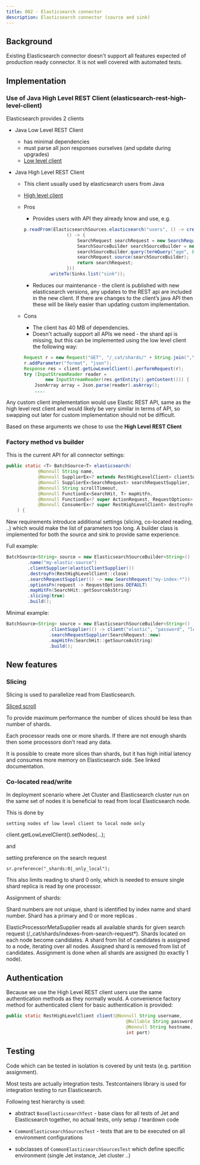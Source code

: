```yaml
---
title: 002 - Elasticsearch connector
description: Elasticsearch connector (source and sink)
---
```


## Background

Existing Elasticsearch connector doesn't support all features expected
of production ready connector.
It is not well covered with automated tests.

## Implementation

### Use of Java High Level REST Client (elasticsearch-rest-high-level-client)

Elasticsearch provides 2 clients

- Java Low Level REST Client
  - has minimal dependencies
  - must parse all json responses ourselves (and update during
  upgrades)
  - [Low level client](https://www.elastic.co/guide/en/elasticsearch/client/java-rest/current/java-rest-low.html)

- Java High Level REST Client
  - This client usually used by elasticsearch users from Java
  - [High level client](https://www.elastic.co/guide/en/elasticsearch/client/java-rest/current/java-rest-high.html)
  
  - Pros
    - Provides users with API they already know and use, e.g.
    ```java
    p.readFrom(ElasticsearchSources.elasticsearch("users", () -> createClient(containerAddress),
                    () -> {
                        SearchRequest searchRequest = new SearchRequest("users");
                        SearchSourceBuilder searchSourceBuilder = new SearchSourceBuilder();
                        searchSourceBuilder.query(termQuery("age", 8));
                        searchRequest.source(searchSourceBuilder);
                        return searchRequest;
                    }))
             .writeTo(Sinks.list("sink"));
    ```

    - Reduces our maintenance - the client is published with new
    elasticsearch versions, any updates to the REST api are
    included in the new client.
    If there are changes to the client’s java API then these will
    be likely easier than updating custom implementation.

  - Cons
    - The client has 40 MB of dependencies.
    - Doesn't actually support all APIs we need - the shard api
    is missing, but this can be implemented using the low level
    client the following way:

    ```java
    Request r = new Request("GET", "/_cat/shards/" + String.join(",", sr.indices()));
    r.addParameter("format", "json");
    Response res = client.getLowLevelClient().performRequest(r);
    try (InputStreamReader reader =
            new InputStreamReader(res.getEntity().getContent())) {
        JsonArray array = Json.parse(reader).asArray();
        ....
    ```

Any custom client implementation would use Elastic REST API, same
 as the high level rest client and would likely be very similar in
 terms of API, so swapping out later for custom implementation
 should not be difficult.

Based on these arguments we chose to use the **High Level REST Client**

### Factory method vs builder

This is the current API for all connector settings:

```java
public static <T> BatchSource<T> elasticsearch(
            @Nonnull String name,
            @Nonnull SupplierEx<? extends RestHighLevelClient> clientSupplier,
            @Nonnull SupplierEx<SearchRequest> searchRequestSupplier,
            @Nonnull String scrollTimeout,
            @Nonnull FunctionEx<SearchHit, T> mapHitFn,
            @Nonnull FunctionEx<? super ActionRequest, RequestOptions> optionsFn,
            @Nonnull ConsumerEx<? super RestHighLevelClient> destroyFn
    ) {
```

New requirements introduce additional settings (slicing, co-located
 reading, ..) which would make the list of parameters too long.
 A builder class is implemented for both the source and sink to provide 
 same experience.

Full example:
```java
BatchSource<String> source = new ElasticsearchSourceBuilder<String>()
        .name("my-elastic-source")
        .clientSupplier(elasticClientSupplier())
        .destroyFn(RestHighLevelClient::close)
        .searchRequestSupplier(() -> new SearchRequest("my-index-*"))
        .optionsFn(request -> RequestOptions.DEFAULT)
        .mapHitFn(SearchHit::getSourceAsString)
        .slicing(true)
        .build();
```

Minimal example:

```java
BatchSource<String> source = new ElasticsearchSourceBuilder<String>()
                .clientSupplier(() -> client("elastic", "password", "localhost", 9200))
                .searchRequestSupplier(SearchRequest::new)
                .mapHitFn(SearchHit::getSourceAsString)
                .build();
```



## New features

### Slicing

Slicing is used to parallelize read from Elasticsearch.

[Sliced scroll](https://www.elastic.co/guide/en/elasticsearch/reference/current/search-request-body.html#sliced-scroll)

To provide maximum performance the number of slices should be less than
 number of shards.

Each processor reads one or more shards. 
If there are not enough shards then some processors don’t read any data.

It is possible to create more slices than shards, but it has high
initial latency and consumes more memory on Elasticsearch side.
See linked documentation.

### Co-located read/write

In deployment scenario where Jet Cluster and Elasticsearch cluster run
on the same set of nodes it is beneficial to read from local
Elasticsearch node.

This is done by

    setting nodes of low level client to local node only

client.getLowLevelClient().setNodes(...);

and

setting preference on the search request

    sr.preference("_shards:0|_only_local");

This also limits reading to shard 0 only, which is needed to ensure
single shard replica is read by one processor.

Assignment of shards:

Shard numbers are not unique, shard is identified by index name and
shard number. Shard has a primary and 0 or more replicas .

ElasticProcessorMetaSupplier reads all available shards for given
search request (/_cat/shards/indexes-from-search-request*).
Shards located on each node become candidates.
A shard from list of candidates is assigned to a node, iterating
over all nodes. Assigned shard is removed from list of candidates.
Assignment is done when all shards are assigned (to exactly 1 node).

## Authentication

Because we use the High Level REST client users use the same authentication 
methods as they normally would.
A convenience factory method for authenticated client for basic 
authentication is provided:

```java
public static RestHighLevelClient client(@Nonnull String username,
                                             @Nullable String password,
                                             @Nonnull String hostname,
                                             int port)
```

## Testing

Code which can be tested in isolation is covered by unit tests (e.g.
partition assignment).

Most tests are actually integration tests.
Testcontainers library is used for integration testing to run
Elasticsearch.

Following test hierarchy is used:

- abstract `BaseElasticsearchTest` - base class for all tests of Jet
  and Elasticsearch together,
  no actual tests, only setup / teardown code

- `CommonElasticsearchSourcesTest` - tests that are to be executed on
  all environment configurations

- subclasses of `CommonElasticsearchSourcesTest` which define specific
  environment (single Jet instance, Jet cluster ..)
